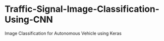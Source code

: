 # Traffic-Signal-Image-Classification-Using-CNN
Image Classification for Autonomous Vehicle using Keras
